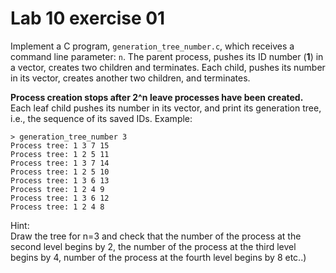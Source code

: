 <!--
vim: tabstop=4 shiftwidth=4
-->
# Lab 10 exercise 01
Implement a C program, `generation_tree_number.c`, which receives a command line
parameter: `n`. The parent process, pushes its ID number (__1__) in a vector,
creates two children and terminates.
Each child, pushes its number in its vector, creates another two children,
and terminates.

__Process creation stops after 2^n leave processes have been created.__
Each leaf child pushes its number in its vector, and print its generation tree, i.e., the sequence of its
saved IDs. Example:
```
> generation_tree_number 3
Process tree: 1 3 7 15
Process tree: 1 2 5 11
Process tree: 1 3 7 14
Process tree: 1 2 5 10
Process tree: 1 3 6 13
Process tree: 1 2 4 9
Process tree: 1 3 6 12
Process tree: 1 2 4 8
```
Hint:  
Draw the tree for n=3 and check that the number of the process at the second
level begins by 2, the number of the process at the third level begins by 4,
number of the process at the fourth level begins by 8 etc..)
